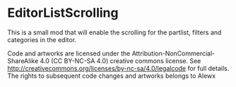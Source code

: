 # EditorListScrolling
This is a small mod that will enable the scrolling for the partlist, filters and categories in the editor.

Code and artworks are licensed under the Attribution-NonCommercial-ShareAlike 4.0 (CC BY-NC-SA 4.0)
creative commons license. See http://creativecommons.org/licenses/by-nc-sa/4.0/legalcode for full details.
The rights to subsequent code changes and artworks belongs to Alewx
